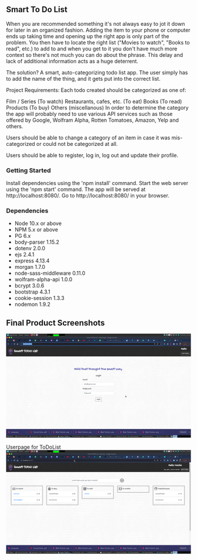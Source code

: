 ## Smart To Do List

When you are recommended something it's not always easy to jot it down for later in an organized fashion. Adding the item to your phone or computer ends up taking time and opening up the right app is only part of the problem. You then have to locate the right list ("Movies to watch", "Books to read", etc.) to add to and when you get to it you don't have much more context so there's not much you can do about the phrase. This delay and lack of additional information acts as a huge deterrent.

The solution? A smart, auto-categorizing todo list app. The user simply has to add the name of the thing, and it gets put into the correct list.

Project Requirements:
Each todo created should be categorized as one of:

Film / Series (To watch)
Restaurants, cafes, etc. (To eat)
Books (To read)
Products (To buy)
Others (miscellanous)
In order to determine the category the app will probably need to use various API services such as those offered by Google, Wolfram Alpha, Rotten Tomatoes, Amazon, Yelp and others.

Users should be able to change a category of an item in case it was mis-categorized or could not be categorized at all.

Users should be able to register, log in, log out and update their profile.

### Getting Started
Install dependencies using the 'npm install' command.
Start the web server using the 'npm start' command. The app will be served at http://localhost:8080/.
Go to http://localhost:8080/ in your browser.

### Dependencies

- Node 10.x or above
- NPM 5.x or above
- PG 6.x
- body-parser 1.15.2
- dotenv 2.0.0
- ejs 2.4.1
- express 4.13.4
- morgan 1.7.0
- node-sass-middleware 0.11.0
- wolfram-alpha-api 1.0.0
- bcrypt 3.0.6
- bootstrap 4.3.1
- cookie-session 1.3.3
- nodemon 1.9.2



## Final Product Screenshots

!["Homepage"](https://github.com/simplyDonald/midterm-smartToDoList/blob/master/docs/smart%20to-do%20list-homepage.png)

Userpage for ToDoList
!["Userpage"](https://github.com/simplyDonald/midterm-smartToDoList/blob/master/docs/userpage.png)
